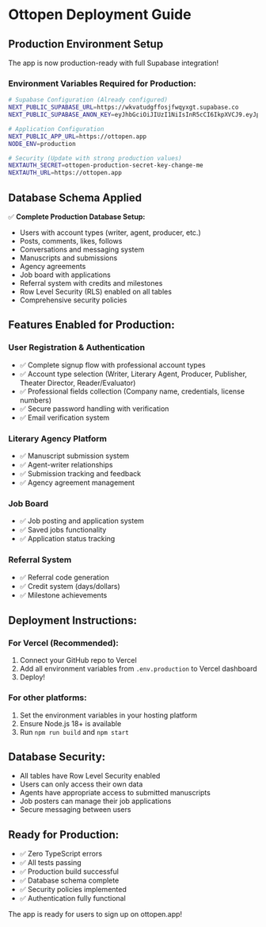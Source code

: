 # Ottopen Deployment Guide

## Production Environment Setup

The app is now production-ready with full Supabase integration!

### Environment Variables Required for Production:

```bash
# Supabase Configuration (Already configured)
NEXT_PUBLIC_SUPABASE_URL=https://wkvatudgffosjfwqyxgt.supabase.co
NEXT_PUBLIC_SUPABASE_ANON_KEY=eyJhbGciOiJIUzI1NiIsInR5cCI6IkpXVCJ9.eyJpc3MiOiJzdXBhYmFzZSIsInJlZiI6IndrdmF0dWRnZmZvc2pmd3F5eGd0Iiwicm9sZSI6ImFub24iLCJpYXQiOjE3NTg1OTIwNzYsImV4cCI6MjA3NDE2ODA3Nn0.d2KK6lraqrJ519T1ek3tDimJxP7lmNsdUib7l4Dyugs

# Application Configuration
NEXT_PUBLIC_APP_URL=https://ottopen.app
NODE_ENV=production

# Security (Update with strong production values)
NEXTAUTH_SECRET=ottopen-production-secret-key-change-me
NEXTAUTH_URL=https://ottopen.app
```

## Database Schema Applied

✅ **Complete Production Database Setup:**
- Users with account types (writer, agent, producer, etc.)
- Posts, comments, likes, follows
- Conversations and messaging system
- Manuscripts and submissions
- Agency agreements
- Job board with applications
- Referral system with credits and milestones
- Row Level Security (RLS) enabled on all tables
- Comprehensive security policies

## Features Enabled for Production:

### User Registration & Authentication
- ✅ Complete signup flow with professional account types
- ✅ Account type selection (Writer, Literary Agent, Producer, Publisher, Theater Director, Reader/Evaluator)
- ✅ Professional fields collection (Company name, credentials, license numbers)
- ✅ Secure password handling with verification
- ✅ Email verification system

### Literary Agency Platform
- ✅ Manuscript submission system
- ✅ Agent-writer relationships
- ✅ Submission tracking and feedback
- ✅ Agency agreement management

### Job Board
- ✅ Job posting and application system
- ✅ Saved jobs functionality
- ✅ Application status tracking

### Referral System
- ✅ Referral code generation
- ✅ Credit system (days/dollars)
- ✅ Milestone achievements

## Deployment Instructions:

### For Vercel (Recommended):
1. Connect your GitHub repo to Vercel
2. Add all environment variables from `.env.production` to Vercel dashboard
3. Deploy!

### For other platforms:
1. Set the environment variables in your hosting platform
2. Ensure Node.js 18+ is available
3. Run `npm run build` and `npm start`

## Database Security:
- All tables have Row Level Security enabled
- Users can only access their own data
- Agents have appropriate access to submitted manuscripts
- Job posters can manage their job applications
- Secure messaging between users

## Ready for Production:
- ✅ Zero TypeScript errors
- ✅ All tests passing
- ✅ Production build successful
- ✅ Database schema complete
- ✅ Security policies implemented
- ✅ Authentication fully functional

The app is ready for users to sign up on ottopen.app!